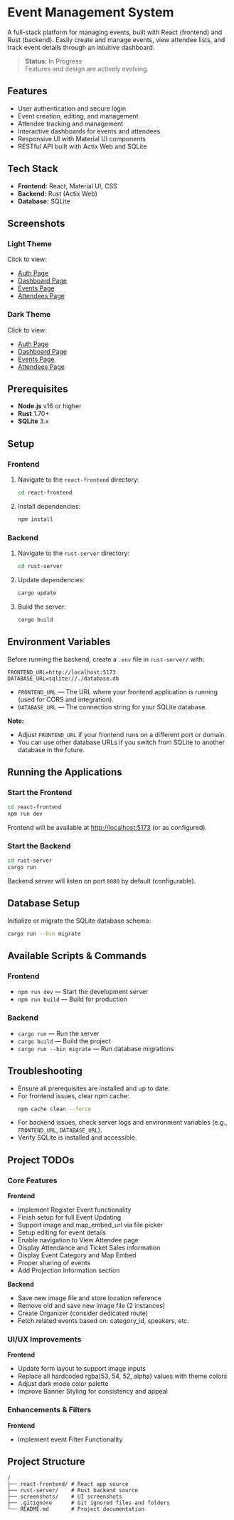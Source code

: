 # Event Management System

A full-stack platform for managing events, built with React (frontend) and Rust (backend). Easily create and manage events, view attendee lists, and track event details through an intuitive dashboard.

> **Status:** In Progress  
> Features and design are actively evolving.

## Features

- User authentication and secure login
- Event creation, editing, and management
- Attendee tracking and management
- Interactive dashboards for events and attendees
- Responsive UI with Material UI components
- RESTful API built with Actix Web and SQLite

## Tech Stack

- **Frontend:** React, Material UI, CSS
- **Backend:** Rust (Actix Web)
- **Database:** SQLite

## Screenshots

### Light Theme

Click to view:
- [Auth Page](./screenshots/light-theme/auth-page.png)
- [Dashboard Page](./screenshots/light-theme/dashboard-page.png)
- [Events Page](./screenshots/light-theme/events-page.png)
- [Attendees Page](./screenshots/light-theme/attendees-page.png)

### Dark Theme

Click to view:
- [Auth Page](./screenshots/dark-theme/auth-page.png)
- [Dashboard Page](./screenshots/dark-theme/dashboard-page.png)
- [Events Page](./screenshots/dark-theme/events-page.png)
- [Attendees Page](./screenshots/dark-theme/attendees-page.png)

## Prerequisites

- **Node.js** v16 or higher
- **Rust** 1.70+
- **SQLite** 3.x

## Setup

### Frontend

1. Navigate to the `react-frontend` directory:
    ```bash
    cd react-frontend
    ```
2. Install dependencies:
    ```bash
    npm install
    ```

### Backend

1. Navigate to the `rust-server` directory:
    ```bash
    cd rust-server
    ```
2. Update dependencies:
    ```bash
    cargo update
    ```
3. Build the server:
    ```bash
    cargo build
    ```
    
## Environment Variables

Before running the backend, create a `.env` file in `rust-server/` with:
```
FRONTEND_URL=http://localhost:5173
DATABASE_URL=sqlite://./database.db
```
- `FRONTEND_URL` — The URL where your frontend application is running (used for CORS and integration).
- `DATABASE_URL` — The connection string for your SQLite database.

**Note:**
- Adjust `FRONTEND_URL` if your frontend runs on a different port or domain.
- You can use other database URLs if you switch from SQLite to another database in the future.

## Running the Applications

### Start the Frontend

```bash
cd react-frontend
npm run dev
```

Frontend will be available at [http://localhost:5173](http://localhost:5173) (or as configured).

### Start the Backend

```bash
cd rust-server
cargo run
```
Backend server will listen on port `8080` by default (configurable).

## Database Setup

Initialize or migrate the SQLite database schema:
```bash
cargo run --bin migrate
```

## Available Scripts & Commands

### Frontend

- `npm run dev` — Start the development server
- `npm run build` — Build for production

### Backend

- `cargo run` — Run the server
- `cargo build` — Build the project
- `cargo run --bin migrate` — Run database migrations

## Troubleshooting

- Ensure all prerequisites are installed and up to date.
- For frontend issues, clear npm cache:
    ```bash
    npm cache clean --force
    ```
- For backend issues, check server logs and environment variables (e.g., `FRONTEND_URL`, `DATABASE_URL`).
- Verify SQLite is installed and accessible.

## Project TODOs

### Core Features

**Frontend**

- Implement Register Event functionality 
- Finish setup for full Event Updating
- Support image and map_embed_url via file picker
- Setup editing for event details
- Enable navigation to View Attendee page
- Display Attendance and Ticket Sales information
- Display Event Category and Map Embed
- Proper sharing of events
- Add Projection Information section

**Backend**
 
- Save new image file and store location reference
- Remove old and save new image file (2 instances)
- Create Organizer (consider dedicated route)
- Fetch related events based on: category_id, speakers, etc.

### UI/UX Improvements

**Frontend**

- Update form layout to support image inputs
- Replace all hardcoded rgba(53, 54, 52, alpha) values with theme colors
- Adjust dark mode color palette
- Improve Banner Styling for consistency and appeal

### Enhancements & Filters

**Frontend**

- Implement event Filter Functionality

## Project Structure

```
/
├── react-frontend/ # React app source
├── rust-server/    # Rust backend source
├── screenshots/    # UI screenshots
├── .gitignore      # Git ignored files and folders
└── README.md       # Project documentation
```
